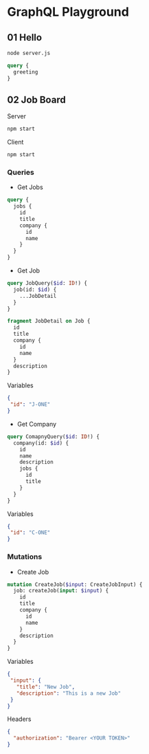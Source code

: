 # GraphQL Playground

## 01 Hello

```bash
node server.js
```

```graphql
query {
  greeting
}
```

## 02 Job Board

Server

```bash
npm start
```

Client

```bash
npm start
```

### Queries

- Get Jobs

```graphql
query {
  jobs {
    id
    title
    company {
      id
      name
    }
  }
}
```

- Get Job

```graphql
query JobQuery($id: ID!) {
  job(id: $id) {
    ...JobDetail
  }
}

fragment JobDetail on Job {
  id
  title
  company {
    id
    name
  }
  description
}
```

Variables

```json
{
 "id": "J-ONE"
}
```

- Get Company

```graphql
query ComapnyQuery($id: ID!) {
  company(id: $id) {
    id
    name
    description
    jobs {
      id
      title
    }
  }
}
```

Variables

```json
{
 "id": "C-ONE"
}
```

### Mutations

- Create Job

```graphql
mutation CreateJob($input: CreateJobInput) {
  job: createJob(input: $input) {
    id
    title
    company {
      id
      name
    }
    description
  }
}
```

Variables

```json
{
 "input": {
   "title": "New Job",
   "description": "This is a new Job"
 }
}
```

Headers

```json
{
  "authorization": "Bearer <YOUR TOKEN>"
}
```
